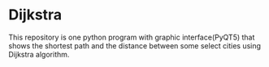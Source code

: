 # Dijkstra
This repository is one python program with graphic interface(PyQT5) that shows the shortest path and the distance between some select cities using Dijkstra algorithm.

